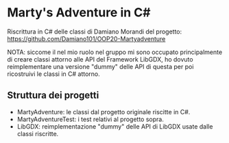 # Marty's Adventure in C#

Riscrittura in C# delle classi di Damiano Morandi del progetto: https://github.com/Damiano101/OOP20-Martyadventure

NOTA: siccome il nel mio ruolo nel gruppo mi sono occupato principalmente di creare classi attorno alle API del Framework LibGDX, ho dovuto reimplementare una versione "dummy" delle API di questa per poi ricostruivi le classi in C# attorno.

## Struttura dei progetti

 - MartyAdventure: le classi dal progetto originale riscitte in C#.
 - MartyAdventureTest: i test relativi al progetto sopra.
 - LibGDX: reimplementazione "dummy" delle API di LibGDX usate dalle classi riscritte.

